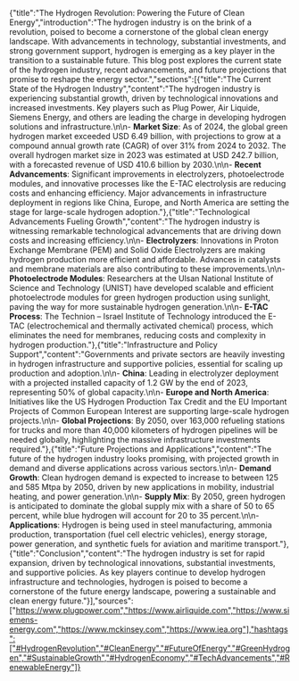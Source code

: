 {"title":"The Hydrogen Revolution: Powering the Future of Clean Energy","introduction":"The hydrogen industry is on the brink of a revolution, poised to become a cornerstone of the global clean energy landscape. With advancements in technology, substantial investments, and strong government support, hydrogen is emerging as a key player in the transition to a sustainable future. This blog post explores the current state of the hydrogen industry, recent advancements, and future projections that promise to reshape the energy sector.","sections":[{"title":"The Current State of the Hydrogen Industry","content":"The hydrogen industry is experiencing substantial growth, driven by technological innovations and increased investments. Key players such as Plug Power, Air Liquide, Siemens Energy, and others are leading the charge in developing hydrogen solutions and infrastructure.\n\n- **Market Size**: As of 2024, the global green hydrogen market exceeded USD 6.49 billion, with projections to grow at a compound annual growth rate (CAGR) of over 31% from 2024 to 2032. The overall hydrogen market size in 2023 was estimated at USD 242.7 billion, with a forecasted revenue of USD 410.6 billion by 2030.\n\n- **Recent Advancements**: Significant improvements in electrolyzers, photoelectrode modules, and innovative processes like the E-TAC electrolysis are reducing costs and enhancing efficiency. Major advancements in infrastructure deployment in regions like China, Europe, and North America are setting the stage for large-scale hydrogen adoption."},{"title":"Technological Advancements Fueling Growth","content":"The hydrogen industry is witnessing remarkable technological advancements that are driving down costs and increasing efficiency.\n\n- **Electrolyzers**: Innovations in Proton Exchange Membrane (PEM) and Solid Oxide Electrolyzers are making hydrogen production more efficient and affordable. Advances in catalysts and membrane materials are also contributing to these improvements.\n\n- **Photoelectrode Modules**: Researchers at the Ulsan National Institute of Science and Technology (UNIST) have developed scalable and efficient photoelectrode modules for green hydrogen production using sunlight, paving the way for more sustainable hydrogen generation.\n\n- **E-TAC Process**: The Technion – Israel Institute of Technology introduced the E-TAC (electrochemical and thermally activated chemical) process, which eliminates the need for membranes, reducing costs and complexity in hydrogen production."},{"title":"Infrastructure and Policy Support","content":"Governments and private sectors are heavily investing in hydrogen infrastructure and supportive policies, essential for scaling up production and adoption.\n\n- **China**: Leading in electrolyzer deployment with a projected installed capacity of 1.2 GW by the end of 2023, representing 50% of global capacity.\n\n- **Europe and North America**: Initiatives like the US Hydrogen Production Tax Credit and the EU Important Projects of Common European Interest are supporting large-scale hydrogen projects.\n\n- **Global Projections**: By 2050, over 163,000 refueling stations for trucks and more than 40,000 kilometers of hydrogen pipelines will be needed globally, highlighting the massive infrastructure investments required."},{"title":"Future Projections and Applications","content":"The future of the hydrogen industry looks promising, with projected growth in demand and diverse applications across various sectors.\n\n- **Demand Growth**: Clean hydrogen demand is expected to increase to between 125 and 585 Mtpa by 2050, driven by new applications in mobility, industrial heating, and power generation.\n\n- **Supply Mix**: By 2050, green hydrogen is anticipated to dominate the global supply mix with a share of 50 to 65 percent, while blue hydrogen will account for 20 to 35 percent.\n\n- **Applications**: Hydrogen is being used in steel manufacturing, ammonia production, transportation (fuel cell electric vehicles), energy storage, power generation, and synthetic fuels for aviation and maritime transport."},{"title":"Conclusion","content":"The hydrogen industry is set for rapid expansion, driven by technological innovations, substantial investments, and supportive policies. As key players continue to develop hydrogen infrastructure and technologies, hydrogen is poised to become a cornerstone of the future energy landscape, powering a sustainable and clean energy future."}],"sources":["https://www.plugpower.com","https://www.airliquide.com","https://www.siemens-energy.com","https://www.mckinsey.com","https://www.iea.org"],"hashtags":["#HydrogenRevolution","#CleanEnergy","#FutureOfEnergy","#GreenHydrogen","#SustainableGrowth","#HydrogenEconomy","#TechAdvancements","#RenewableEnergy"]}